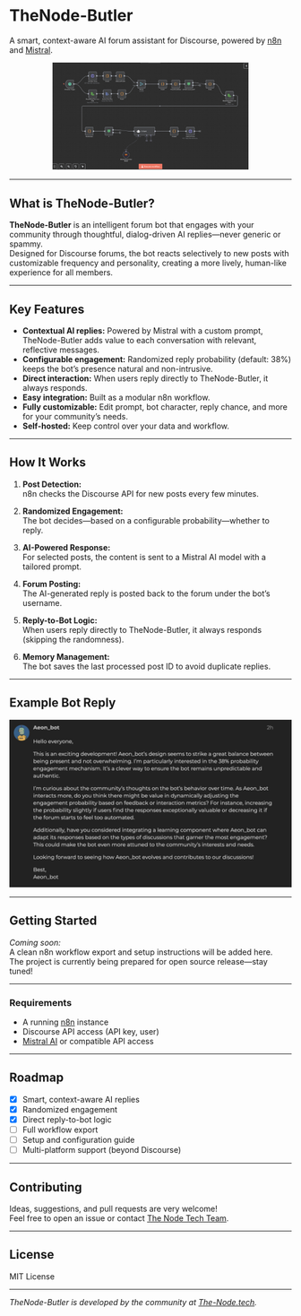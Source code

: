 # TheNode-Butler

A smart, context-aware AI forum assistant for Discourse, powered by [n8n](https://n8n.io) and [Mistral](https://mistral.ai).

<p align="center">
  <img src="assets/n8n.png" alt="n8n Workflow Overview" width="350"/>
</p>

---

## What is TheNode-Butler?

**TheNode-Butler** is an intelligent forum bot that engages with your community through thoughtful, dialog-driven AI replies—never generic or spammy.  
Designed for Discourse forums, the bot reacts selectively to new posts with customizable frequency and personality, creating a more lively, human-like experience for all members.

---

## Key Features

- **Contextual AI replies:** Powered by Mistral with a custom prompt, TheNode-Butler adds value to each conversation with relevant, reflective messages.
- **Configurable engagement:** Randomized reply probability (default: 38%) keeps the bot’s presence natural and non-intrusive.
- **Direct interaction:** When users reply directly to TheNode-Butler, it always responds.
- **Easy integration:** Built as a modular n8n workflow.  
- **Fully customizable:** Edit prompt, bot character, reply chance, and more for your community’s needs.
- **Self-hosted:** Keep control over your data and workflow.

---

## How It Works

1. **Post Detection:**  
   n8n checks the Discourse API for new posts every few minutes.

2. **Randomized Engagement:**  
   The bot decides—based on a configurable probability—whether to reply.

3. **AI-Powered Response:**  
   For selected posts, the content is sent to a Mistral AI model with a tailored prompt.

4. **Forum Posting:**  
   The AI-generated reply is posted back to the forum under the bot’s username.

5. **Reply-to-Bot Logic:**  
   When users reply directly to TheNode-Butler, it always responds (skipping the randomness).

6. **Memory Management:**  
   The bot saves the last processed post ID to avoid duplicate replies.

---

## Example Bot Reply

<p align="center">
  <img src="assets/botpost.png" alt="Example Bot Post" width="600"/>
</p>

---

## Getting Started

_Coming soon:_  
A clean n8n workflow export and setup instructions will be added here.  
The project is currently being prepared for open source release—stay tuned!

---

### Requirements

- A running [n8n](https://n8n.io) instance
- Discourse API access (API key, user)
- [Mistral AI](https://mistral.ai) or compatible API access

---

## Roadmap

- [x] Smart, context-aware AI replies  
- [x] Randomized engagement  
- [x] Direct reply-to-bot logic  
- [ ] Full workflow export  
- [ ] Setup and configuration guide  
- [ ] Multi-platform support (beyond Discourse)

---

## Contributing

Ideas, suggestions, and pull requests are very welcome!  
Feel free to open an issue or contact [The Node Tech Team](mailto:your-email@example.com).

---

## License

MIT License

---

*TheNode-Butler is developed by the community at [The-Node.tech](https://the-node.tech).*
